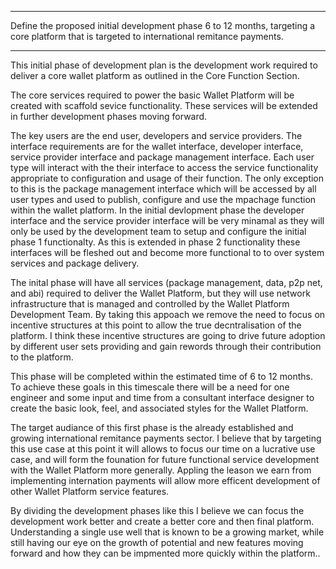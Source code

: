 ***
Define the proposed initial development phase 6 to 12 months, targeting a core platform that is targeted to international remitance payments.
***

This initial phase of development plan is the development work required to deliver a core wallet platform as outlined in the Core Function Section.

The core services required to power the basic Wallet Platform will be created with scaffold sevice functionality. These services will be extended in further development phases moving forward.

The key users are the end user, developers and service providers. The interface requirements are for the wallet interface, developer interface, service provider interface and package management interface. Each user type will interact with the their interface to access the service functionality appropriate to configuration and usage of their function. The only exception to this is the package management interface which will be accessed by all user types and used to publish, configure and use the mpachage function within the wallet platform. In the initial devlopment phase the developer interface and the service provider interface will be very minamal as they will only be used by the development team to setup and configure the initial phase 1 functionalty. As this is extended in phase 2 functionality these interfaces will be fleshed out and become more functional to to over system services and package delivery.   

The inital phase will have all services (package management, data, p2p net, and abi) required to deliver the Wallet Platform, but they will use network infrastructure that is managed and controlled by the Wallet Platform Development Team. By taking this appoach we remove the need to focus on incentive structures at this point to allow the true decntralisation of the platform. I think these incentive structures are going to drive future adoption by different user sets providing and gain rewords through their contribution to the platform.

This phase will be completed within the estimated time of 6 to 12 months. To achieve these goals in this timescale there will be a need for one engineer and some input and time from a consultant interface designer to create the basic look, feel, and associated styles for the Wallet Platform.

The target audiance of this first phase is the already established and growing international remitance payments sector. I believe that by targeting this use case at this point it will allows to focus our time on a lucrative use case, and will form the founation for future functional service development with the Wallet Platform more generally. Appling the leason we earn from implementing internation payments will allow more efficent development of other Wallet Platform service features.

By dividing the development phases like this I believe we can focus the development work better and create a better core and then final platform. Understanding a single use well that is known to be a growing market, while still having our eye on the growth of potential and new features moving forward and how they can be impmented more quickly within the platform..



